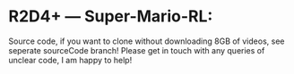 # R2D4+ — Super-Mario-RL:
Source code, if you want to clone without downloading 8GB of videos, see seperate sourceCode branch!
Please get in touch with any queries of unclear code, I am happy to help!
